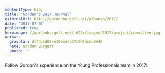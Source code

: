 ```yaml
---
contentType: blog
title: "Gordon's 2017 Journal"
externalUrl: http://gordonburgett.net/albania/2017/
date: '2017-07-02'
published: true
heroimage: //gordonburgett.net/.640x/images/2017/project/committee.jpg
author:
  gravatar: df4465d02ee102eafa27c948dccd8e4d
  name: Gordon Burgett
  photo: ''
---
```


Follow Gordon's experience on the Young Professionals team in 2017!